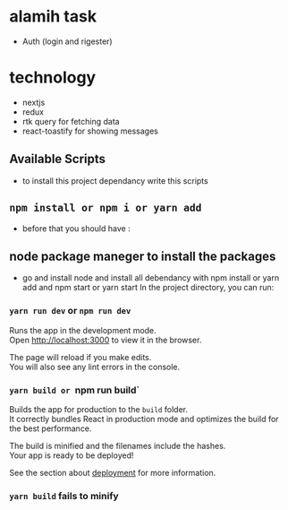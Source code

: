 # alamih task
 - Auth (login and rigester)

 # technology
 - nextjs 
 - redux
 - rtk query for fetching data
 - react-toastify for showing messages
 
## Available Scripts
- to install this project dependancy write this scripts
## ` npm install or npm i or yarn add `
 - before that you should have :
 ## node package maneger to install the packages 
 - go and install node and install all debendancy with npm install or yarn add and npm start or yarn start
In the project directory, you can run:

### `yarn run dev` or `npm run dev`

Runs the app in the development mode.\
Open [http://localhost:3000](http://localhost:3000) to view it in the browser.

The page will reload if you make edits.\
You will also see any lint errors in the console.

### `yarn build or `npm run build`

Builds the app for production to the `build` folder.\
It correctly bundles React in production mode and optimizes the build for the best performance.

The build is minified and the filenames include the hashes.\
Your app is ready to be deployed!

See the section about [deployment](https://facebook.github.io/create-react-app/docs/deployment) for more information.


### `yarn build` fails to minify

